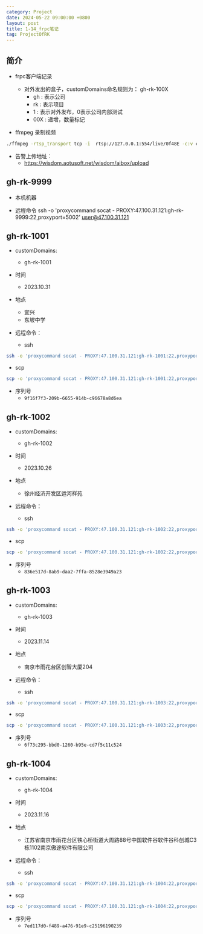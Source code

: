 ```yaml
---
category: Project
date: 2024-05-22 09:00:00 +0800
layout: post
title: 1-14_frpc笔记
tag: ProjectOfRK
---
```

## 简介

+ frpc客户端记录
  + 对外发出的盒子，customDomains命名规则为： gh-rk-100X
    + gh : 表示公司
    + rk : 表示项目
    + 1  : 表示对外发布，0表示公司内部测试
    + 00X : 递增，数量标记

+ ffmpeg 录制视频
```bash 
./ffmpeg -rtsp_transport tcp -i  rtsp://127.0.0.1:554/live/0f48E -c:v copy -an -f mp4 -t 00:01:00 /data/static/rk-aaa.mp4
```

+ 告警上传地址：
  + https://wisdom.aotusoft.net/wisdom/aibox/upload

## gh-rk-9999

+ 本机机器

+ 远程命令
ssh -o 'proxycommand socat - PROXY:47.100.31.121:gh-rk-9999:22,proxyport=5002' user@47.100.31.121

## gh-rk-1001

+ customDomains:
  + gh-rk-1001

+ 时间
  + 2023.10.31

+ 地点
  + 宜兴
  + 东坡中学

+ 远程命令：
  + ssh
```bash
ssh -o 'proxycommand socat - PROXY:47.100.31.121:gh-rk-1001:22,proxyport=5002' root@47.100.31.121
```
  + scp
```bash
scp -o 'proxycommand socat - PROXY:47.100.31.121:gh-rk-1001:22,proxyport=5002' root@47.100.31.121:/tmp/cl_viv_vx_ext.h /tmp/
```

+ 序列号
  + `9f16f7f3-209b-6655-914b-c96678a8d6ea`

## gh-rk-1002

+ customDomains:
  + gh-rk-1002

+ 时间
  + 2023.10.26

+ 地点
  + 徐州经济开发区运河祥苑
 
+ 远程命令：
  + ssh
```bash
ssh -o 'proxycommand socat - PROXY:47.100.31.121:gh-rk-1002:22,proxyport=5002' root@47.100.31.121
```
  + scp
```bash
scp -o 'proxycommand socat - PROXY:47.100.31.121:gh-rk-1002:22,proxyport=5002' root@47.100.31.121:/tmp/cl_viv_vx_ext.h /tmp/
```

+ 序列号
  + `836e517d-8ab9-daa2-7ffa-8528e3949a23`

## gh-rk-1003

+ customDomains:
  + gh-rk-1003

+ 时间
  + 2023.11.14

+ 地点
  + 南京市雨花台区创智大厦204

+ 远程命令：
  + ssh
```bash
ssh -o 'proxycommand socat - PROXY:47.100.31.121:gh-rk-1003:22,proxyport=5002' root@47.100.31.121
```
  + scp
```bash
scp -o 'proxycommand socat - PROXY:47.100.31.121:gh-rk-1003:22,proxyport=5002' root@47.100.31.121:/tmp/cl_viv_vx_ext.h /tmp/
```

+ 序列号
  + `6f73c295-bbd0-1260-b95e-cd7f5c11c524`

## gh-rk-1004

+ customDomains:
  + gh-rk-1004

+ 时间
  + 2023.11.16

+ 地点
  + 江苏省南京市雨花台区铁心桥街道大周路88号中国软件谷软件谷科创城C3栋1102南京傲途软件有限公司

+ 远程命令：
  + ssh
```bash
ssh -o 'proxycommand socat - PROXY:47.100.31.121:gh-rk-1004:22,proxyport=5002' root@47.100.31.121
```
  + scp
```bash
scp -o 'proxycommand socat - PROXY:47.100.31.121:gh-rk-1004:22,proxyport=5002' root@47.100.31.121:/tmp/cl_viv_vx_ext.h /tmp/
```

+ 序列号
  + `7ed117d0-f489-a476-91e9-c25196190239`